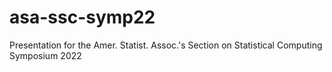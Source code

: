 # asa-ssc-symp22
Presentation for the Amer. Statist. Assoc.'s Section on Statistical Computing Symposium 2022
